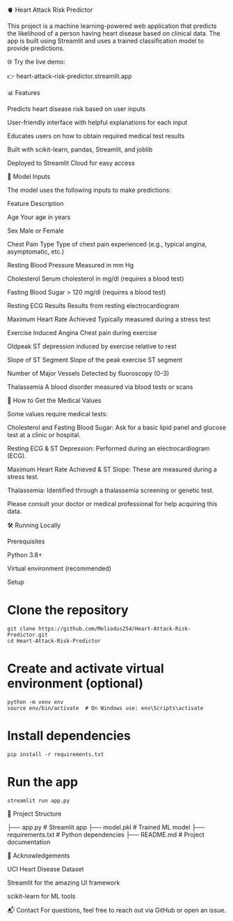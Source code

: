 🫀 Heart Attack Risk Predictor

This project is a machine learning-powered web application that predicts the likelihood of a person having heart disease based on clinical data. The app is built using Streamlit and uses a trained classification model to provide predictions.


🌐 Try the live demo:

👉 heart-attack-risk-predictor.streamlit.app


📊 Features

Predicts heart disease risk based on user inputs

User-friendly interface with helpful explanations for each input

Educates users on how to obtain required medical test results

Built with scikit-learn, pandas, Streamlit, and joblib

Deployed to Streamlit Cloud for easy access


🧠 Model Inputs

The model uses the following inputs to make predictions:

Feature	Description

Age	Your age in years

Sex	Male or Female

Chest Pain Type	Type of chest pain experienced (e.g., typical angina, asymptomatic, etc.)

Resting Blood Pressure	Measured in mm Hg

Cholesterol	Serum cholesterol in mg/dl (requires a blood test)

Fasting Blood Sugar	> 120 mg/dl (requires a blood test)

Resting ECG Results	Results from resting electrocardiogram

Maximum Heart Rate Achieved	Typically measured during a stress test

Exercise Induced Angina	Chest pain during exercise

Oldpeak	ST depression induced by exercise relative to rest

Slope of ST Segment	Slope of the peak exercise ST segment

Number of Major Vessels	Detected by fluoroscopy (0–3)

Thalassemia	A blood disorder measured via blood tests or scans


🧪 How to Get the Medical Values

Some values require medical tests:

Cholesterol and Fasting Blood Sugar: Ask for a basic lipid panel and glucose test at a clinic or hospital.

Resting ECG & ST Depression: Performed during an electrocardiogram (ECG).

Maximum Heart Rate Achieved & ST Slope: These are measured during a stress test.

Thalassemia: Identified through a thalassemia screening or genetic test.

Please consult your doctor or medical professional for help acquiring this data.


🛠️ Running Locally

Prerequisites

Python 3.8+

Virtual environment (recommended)

Setup

# Clone the repository
    
    git clone https://github.com/Meliodus254/Heart-Attack-Risk-Predictor.git
    cd Heart-Attack-Risk-Predictor

# Create and activate virtual environment (optional)

    python -m venv env
    source env/bin/activate  # On Windows use: env\Scripts\activate

# Install dependencies

    pip install -r requirements.txt

# Run the app

    streamlit run app.py
    
📁 Project Structure

├── app.py                  # Streamlit app
├── model.pkl               # Trained ML model
├── requirements.txt        # Python dependencies
├── README.md               # Project documentation


🙏 Acknowledgements

UCI Heart Disease Dataset

Streamlit for the amazing UI framework

scikit-learn for ML tools

📬 Contact
For questions, feel free to reach out via GitHub or open an issue.
